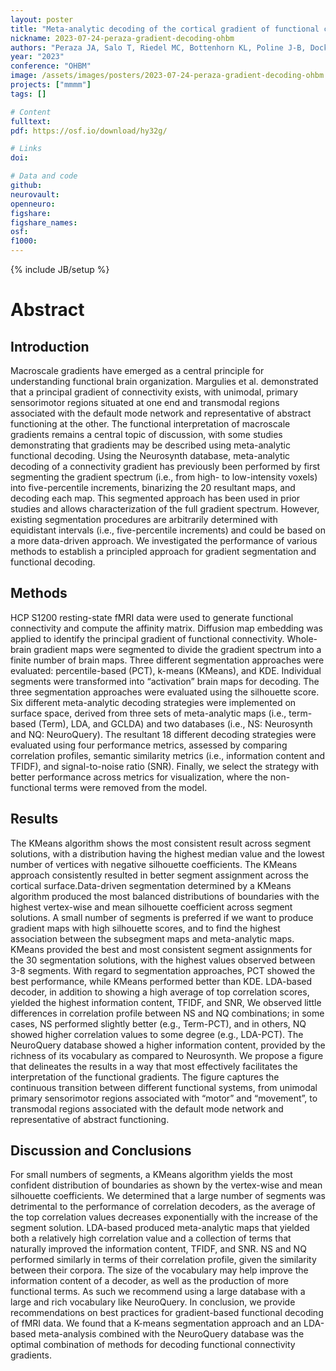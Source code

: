 ```yaml
---
layout: poster
title: "Meta-analytic decoding of the cortical gradient of functional connectivity"
nickname: 2023-07-24-peraza-gradient-decoding-ohbm
authors: "Peraza JA, Salo T, Riedel MC, Bottenhorn KL, Poline J-B, Dockès J, Kent JD, Bartley JE, Flannery JS, Hill-Bowen LD, Lobo RP, Poudel R, Ray KL, Robinson JL, Laird RW, Sutherland MT, de la Vega A, Laird AR"
year: "2023"
conference: "OHBM"
image: /assets/images/posters/2023-07-24-peraza-gradient-decoding-ohbm.png
projects: ["mmmm"]
tags: []

# Content
fulltext:
pdf: https://osf.io/download/hy32g/

# Links
doi:

# Data and code
github:
neurovault:
openneuro:
figshare:
figshare_names:
osf:
f1000:
---
```


{% include JB/setup %}

# Abstract

## Introduction

Macroscale gradients have emerged as a central principle for understanding functional brain organization. Margulies et al. demonstrated that a principal gradient of connectivity exists, with unimodal, primary sensorimotor regions situated at one end and transmodal regions associated with the default mode network and representative of abstract functioning at the other. The functional interpretation of macroscale gradients remains a central topic of discussion, with some studies demonstrating that gradients may be described using meta-analytic functional decoding. Using the Neurosynth database, meta-analytic decoding of a connectivity gradient has previously been performed by first segmenting the gradient spectrum (i.e., from high- to low-intensity voxels) into five-percentile increments, binarizing the 20 resultant maps, and decoding each map. This segmented approach has been used in prior studies and allows characterization of the full gradient spectrum. However, existing segmentation procedures are arbitrarily determined with equidistant intervals (i.e., five-percentile increments) and could be based on a more data-driven approach. We investigated the performance of various methods to establish a principled approach for gradient segmentation and functional decoding.

## Methods

HCP S1200 resting-state fMRI data were used to generate functional connectivity and compute the affinity matrix. Diffusion map embedding was applied to identify the principal gradient of functional connectivity. Whole-brain gradient maps were segmented to divide the gradient spectrum into a finite number of brain maps. Three different segmentation approaches were evaluated: percentile-based (PCT), k-means (KMeans), and KDE. Individual segments were transformed into “activation” brain maps for decoding. The three segmentation approaches were evaluated using the silhouette score. Six different meta-analytic decoding strategies were implemented on surface space, derived from three sets of meta-analytic maps (i.e., term-based (Term), LDA, and GCLDA) and two databases (i.e., NS: Neurosynth and NQ: NeuroQuery). The resultant 18 different decoding strategies were evaluated using four performance metrics, assessed by comparing correlation profiles, semantic similarity metrics (i.e., information content and TFIDF), and signal-to-noise ratio (SNR). Finally, we select the strategy with better performance across metrics for visualization, where the non-functional terms were removed from the model.

## Results

The KMeans algorithm shows the most consistent result across segment solutions, with a distribution having the highest median value and the lowest number of vertices with negative silhouette coefficients. The KMeans approach consistently resulted in better segment assignment across the cortical surface.Data-driven segmentation determined by a KMeans algorithm produced the most balanced distributions of boundaries with the highest vertex-wise and mean silhouette coefficient across segment solutions. A small number of segments is preferred if we want to produce gradient maps with high silhouette scores, and to find the highest association between the subsegment maps and meta-analytic maps. KMeans provided the best and most consistent segment assignments for the 30 segmentation solutions, with the highest values observed between 3-8 segments. With regard to segmentation approaches, PCT showed the best performance, while KMeans performed better than KDE. LDA-based decoder, in addition to showing a high average of top correlation scores, yielded the highest information content, TFIDF, and SNR, We observed little differences in correlation profile between NS and NQ combinations; in some cases, NS performed slightly better (e.g., Term-PCT), and in others, NQ showed higher correlation values to some degree (e.g., LDA-PCT). The NeuroQuery database showed a higher information content, provided by the richness of its vocabulary as compared to Neurosynth. We propose a figure that delineates the results in a way that most effectively facilitates the interpretation of the functional gradients. The figure captures the continuous transition between different functional systems, from unimodal primary sensorimotor regions associated with “motor” and “movement”, to transmodal regions associated with the default mode network and representative of abstract functioning.

## Discussion and Conclusions

For small numbers of segments, a KMeans algorithm yields the most confident distribution of boundaries as shown by the vertex-wise and mean silhouette coefficients. We determined that a large number of segments was detrimental to the performance of correlation decoders, as the average of the top correlation values decreases exponentially with the increase of the segment solution. LDA-based produced meta-analytic maps that yielded both a relatively high correlation value and a collection of terms that naturally improved the information content, TFIDF, and SNR. NS and NQ performed similarly in terms of their correlation profile, given the similarity between their corpora. The size of the vocabulary may help improve the information content of a decoder, as well as the production of more functional terms. As such we recommend using a large database with a large and rich vocabulary like NeuroQuery. In conclusion, we provide recommendations on best practices for gradient-based functional decoding of fMRI data. We found that a K-means segmentation approach and an LDA-based meta-analysis combined with the NeuroQuery database was the optimal combination of methods for decoding functional connectivity gradients.
